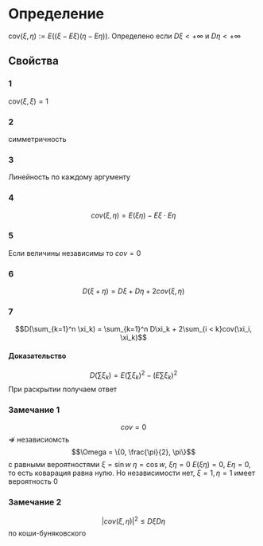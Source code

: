 # Определение
$\text{cov}(\xi, \eta) := E((\xi - E\xi)(\eta - E\eta))$. Определено если $D\xi < +\infty$   и $D \eta < + \infty$
## Свойства
### 1
$\text{cov}(\xi, \xi) = 1$
### 2
симметричность
### 3
Линейность по каждому аргументу
### 4
$$cov(\xi, \eta) = E(\xi\eta) - E\xi\cdot E\eta$$
### 5
Если величины независимы то $cov = 0$ 
### 6
$$D(\xi + \eta) = D\xi + D\eta + 2 cov(\xi, \eta)$$
### 7
$$D(\sum_{k=1}^n \xi_k) = \sum_{k=1}^n D\xi_k + 2\sum_{i < k}cov(\xi_i, \xi_k)$$
#### Доказательство
$$D(\sum \xi_k) = E(\sum \xi_k)^2 - (E\sum \xi_k)^2$$
При раскрытии получаем ответ
### Замечание 1
$$cov = 0$$ $\not \Rightarrow$ независиомсть
$$\Omega = \{0, \frac{\pi}{2}, \pi\}$$
с равными вероятностями
$\xi = \sin w$ $\eta = \cos w$, $\xi\eta = 0$ $E(\xi\eta) = 0$, $E\eta = 0$, то есть коварация равна нулю. Но независимости нет, $\xi = 1, \eta = 1$ имеет вероятность 0
### Замечание 2
$$|cov(\xi, \eta)|^2 \leq D\xi D\eta$$
по коши-буняковского